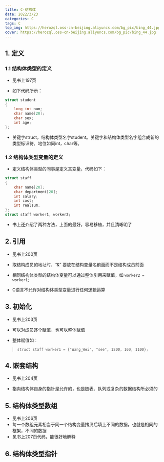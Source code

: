 ```yaml
---
title: C-结构体
date: 2022/3/23
categories: C
tags: C
top_img: https://herozql.oss-cn-beijing.aliyuncs.com/bg_pic/bing_44.jpg
cover: https://herozql.oss-cn-beijing.aliyuncs.com/bg_pic/bing_44.jpg
---
```




## 1. 定义

### 1.1 结构体类型的定义

- 见书上197页

- 如下代码所示：

```c
struct student
{
    long int num;
    char name[20];
    char sex;
    int age;
};
```

- 关键字struct，结构体类型名字student。关键字和结构体类型名字组合成新的类型标识符，地位如同int，char等。

### 1.2 结构体类型变量的定义

- 定义结构体类型的同事是定义其变量，代码如下：

```c
struct staff
{
    char name[20];
    char department[20];
    int salary;
    int cost;
    int realsum;
};
struct staff worker1, worker2;
```

- 书上还介绍了两种方法，上面的最好，容易移植，并且清晰明了

## 2. 引用

- 见书上200页

- 取结构成员的地址时，“&” 要放在结构变量名前面而不是结构成员前面
- 相同结构体类型的结构体变量可以通过整体引用来赋值，如 `worker2 = worker1;`
- C语言不允许对结构体类型变量进行任何逻辑运算

## 3. 初始化

- 见书上203页

- 可以对成员逐个赋值，也可以整体赋值
- 整体赋值如：

>`struct staff worker1 = {"Wang_Wei", "see", 1200, 100, 1100};`

## 4. 嵌套结构

- 见书上204页

- 指向结构体自身的指针是允许的，也是链表、队列或复杂的数据结构所必须的

## 5. 结构体类型数组

- 见书上206页
- 每一个数组元素相当于同一个结构变量拷贝后填上不同的数据，也就是相同的框架，不同的数据
- 见书上207页代码，能很好地解释

## 6. 结构体类型指针

